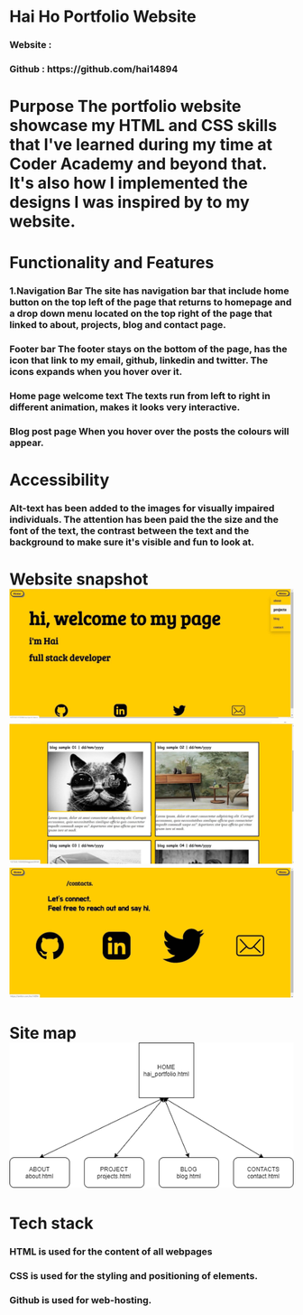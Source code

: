 <h1> Hai Ho  Portfolio Website 

<h3>Website : 
<h3>Github : https://github.com/hai14894 

<h1> Purpose 
The portfolio website showcase my HTML and CSS skills that I've learned during my time at Coder Academy and beyond that. It's also how I implemented the designs I was inspired by to  my website. 

<h1>Functionality and Features

<h3>1.Navigation Bar
The site has navigation bar that include home button on the top left of the page that returns to homepage and a drop down menu located on the top right of the page that linked to about, projects, blog and contact page. 

<h3> Footer bar 
The footer stays on the bottom of the page, has the icon that link to my email, github, linkedin and twitter.
The icons expands when you hover over it.

<h3> Home page welcome text
The texts run from left to right in different animation, makes it looks very interactive.

<h3>Blog post page 
When you hover over the posts the colours will appear.

<h1>Accessibility

<h3> Alt-text has been added to the images for visually impaired individuals. The attention has been paid the the size and the font of the text, the contrast between the text and the background to make sure it's visible and fun to look at.

<h1>Website snapshot

<img src="pictures/Image.jpg">
<img src="pictures/Image1.jpg">
<img src="pictures/Image2.jpg">

<h1> Site map
<img src="pictures/website flowchart.png">
<h1>Tech stack
<h3>HTML is used for the content of all webpages
<h3>CSS is used for the styling and positioning of elements.
<h3>Github is used for web-hosting.




